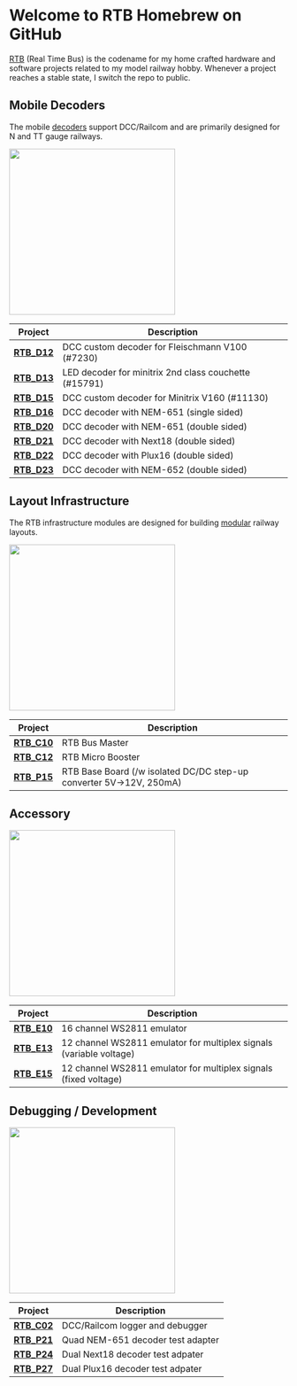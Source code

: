 # Welcome to RTB Homebrew on GitHub

[RTB](https://rtb4dcc.de) (Real Time Bus) is the codename for my home crafted hardware and software projects related to my model railway hobby. Whenever a project reaches a stable state, I switch the repo to public.

## Mobile Decoders
The mobile [decoders](https://rtb4dcc.de/hardware/decoder/) support DCC/Railcom and are primarily designed for N and TT gauge railways.

<img src="https://rtb4dcc.de/wp-content/uploads/2023/10/un_Wow4.jpg" width=300>

| Project  | Description |
| --- | --- |
| **[RTB_D12](https://github.com/git4dcc/RTB_D12)** | DCC custom decoder for Fleischmann V100 (#7230) |
| **[RTB_D13](https://github.com/git4dcc/RTB_D13)** | LED decoder for minitrix 2nd class couchette (#15791) |
| **[RTB_D15](https://github.com/git4dcc/RTB_D15)** | DCC custom decoder for Minitrix V160 (#11130) |
| **[RTB_D16](https://github.com/git4dcc/RTB_D16)** | DCC decoder with NEM-651 (single sided) |
| **[RTB_D20](https://github.com/git4dcc/RTB_D20)** | DCC decoder with NEM-651 (double sided) |
| **[RTB_D21](https://github.com/git4dcc/RTB_D21)** | DCC decoder with Next18 (double sided) |
| **[RTB_D22](https://github.com/git4dcc/RTB_D22)** | DCC decoder with Plux16 (double sided) |
| **[RTB_D23](https://github.com/git4dcc/RTB_D23)** | DCC decoder with NEM-652 (double sided) |

## Layout Infrastructure
The RTB  infrastructure modules are designed for building [modular](https://rtb4dcc.de/concept/topologies/) railway layouts.

<img src="https://rtb4dcc.de/wp-content/uploads/2024/11/un_Examples1-768x469.jpg" width=300>

| Project  | Description |
| --- | --- |
| **[RTB_C10](https://github.com/git4dcc/RTB_C10)** | RTB Bus Master |
| **[RTB_C12](https://github.com/git4dcc/RTB_C12)** | RTB Micro Booster |
| **[RTB_P15](https://github.com/git4dcc/RTB_P15)** | RTB Base Board (/w isolated DC/DC step-up converter 5V->12V, 250mA)|

## Accessory
<img src="https://rtb4dcc.de/wp-content/uploads/2023/10/un_Wow7.jpg" width=300>

| Project  | Description |
| --- | --- |
| **[RTB_E10](https://github.com/git4dcc/RTB_E10)** | 16 channel WS2811 emulator |
| **[RTB_E13](https://github.com/git4dcc/RTB_E13)** | 12 channel WS2811 emulator for multiplex signals (variable voltage) |
| **[RTB_E15](https://github.com/git4dcc/RTB_E15)** | 12 channel WS2811 emulator for multiplex signals (fixed voltage) |

## Debugging / Development
<img src="https://rtb4dcc.de/wp-content/uploads/2024/10/RTB_lab1.jpg" width=300>

| Project  | Description |
| --- | --- |
| **[RTB_C02](https://github.com/git4dcc/RTB_C02)** | DCC/Railcom logger and debugger |
| **[RTB_P21](https://github.com/git4dcc/RTB_P21)** | Quad NEM-651 decoder test adapter |
| **[RTB_P24](https://github.com/git4dcc/RTB_P24)** | Dual Next18 decoder test adpater |
| **[RTB_P27](https://github.com/git4dcc/RTB_P27)** | Dual Plux16 decoder test adpater |
